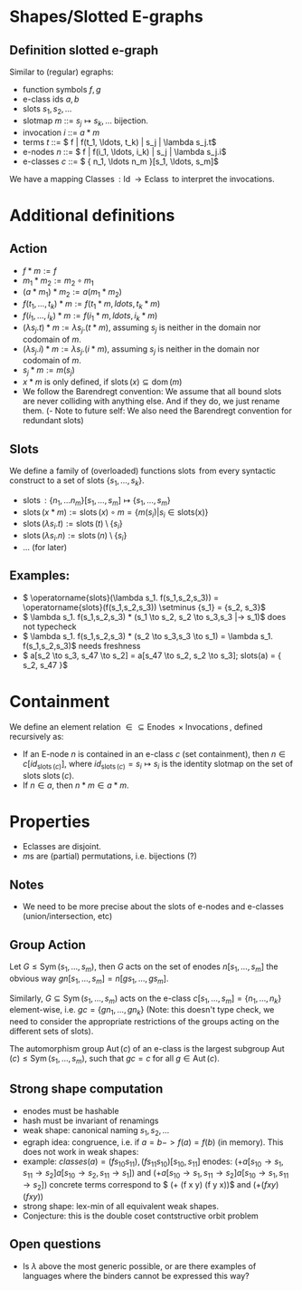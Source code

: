 # Shapes/Slotted E-graphs

## Definition slotted e-graph 

Similar to (regular) egraphs:

- function symbols $f,g$
- e-class ids $a,b$
- slots $s_1, s_2, \ldots$
- slotmap $m$ ::= $s_j \mapsto s_k, \ldots$ bijection.
- invocation $i$ ::= $a * m$
- terms   $t$ ::= $ f | f(t_1, \ldots, t_k) | s_j | \lambda s_j.t$
- e-nodes $n$ ::= $ f | f(i_1, \ldots, i_k) | s_j | \lambda s_j.i$
- e-classes $c$ ::= $ \{ n_1, \ldots n_m \}[s_1, \ldots, s_m]$

We have a mapping $\operatorname{Classes} : \operatorname{Id} \rightarrow \operatorname{Eclass}$ to interpret the invocations. 

# Additional definitions

## Action

- $f * m := f$
- $m_1 * m_2 := m_2 \circ m_1$
- $(a * m_1) * m_2 := a (m_1 * m_2)$
- $f(t_1, \ldots, t_k) * m := f(t_1 * m, ldots, t_k * m)$
- $f(i_1, \ldots, i_k) * m := f(i_1 * m, ldots, i_k * m)$
- $(\lambda s_j.t) * m := \lambda s_j. (t * m)$, assuming $s_j$ is neither in the domain nor codomain of $m$.
- $(\lambda s_j.i) * m := \lambda s_j. (i * m)$, assuming $s_j$ is neither in the domain nor codomain of $m$.
- $s_j * m := m(s_j)$
- $x*m$ is only defined, if $\operatorname{slots}(x) \subseteq \operatorname{dom}(m)$
- We follow the Barendregt convention: We assume that all bound slots are never colliding with anything else. And if they do, we just rename them.
(- Note to future self: We also need the Barendregt convention for redundant slots)

## Slots
We define a family of (overloaded) functions $\operatorname{slots}$ from every syntactic construct to a set of slots $\{ s_1, \ldots, s_k \}$.
- $\operatorname{slots} : \{ n_1, \ldots n_m \}[s_1, \ldots, s_m] \mapsto \{s_1, \ldots, s_m \}$
- $\operatorname{slots}(x*m) := \operatorname{slots}(x) \circ m = \{m(s_i) | s_i \in \operatorname{slots(x)} \}$
- $\operatorname{slots}(\lambda s_i.t) := \operatorname{slots}(t) \setminus \{ s_i \}$
- $\operatorname{slots}(\lambda s_i.n) := \operatorname{slots}(n) \setminus \{ s_i \}$
- $\ldots$ (for later)

## Examples: 
- $ \operatorname{slots}(\lambda s_1. f(s_1,s_2,s_3)) = \operatorname{slots}(f(s_1,s_2,s_3)) \setminus \{s_1\} = \{s_2, s_3\}$ 
- $ \lambda s_1. f(s_1,s_2,s_3) * (s_1 \to s_2, s_2 \to s_3,s_3 |-> s_1)$ does not typecheck
- $ \lambda s_1. f(s_1,s_2,s_3) * (s_2 \to s_3,s_3 \to s_1) = \lambda s_1. f(s_1,s_2,s_3)$ needs freshness
- $ a[s_2  \to s_3, s_47 \to s_2] =  a[s_47 \to s_2, s_2 \to s_3]; slots(a) = \{ s_2, s_47 \}$

# Containment
We define an element relation $\in \subseteq \operatorname{Enodes} \times \operatorname{Invocations}$, defined recursively as:
- If an E-node $n$ is contained in an e-class $c$ (set containment), then $n \in c[id_{\operatorname{slots}(c)}]$, where $id_{\operatorname{slots}(c)} = s_i \mapsto s_i$ is the identity slotmap on the set of slots $\operatorname{slots}(c)$.
- If $n \in a$, then $n*m \in a*m$.

# Properties

- Eclasses are disjoint.
- $m$s are (partial) permutations, i.e. bijections (?)


## Notes
- We need to be more precise about the slots of e-nodes and e-classes (union/intersection, etc)
  
## Group Action

Let $G \leq \operatorname{Sym}(s_1,\ldots,s_m)$, then $G$ acts on the set of enodes $n[s_1,\ldots,s_m]$ the obvious way $g n[s_1,\ldots,s_m] = n[g s_1, \ldots, g s_m]$. 

Similarly, $G \subseteq \operatorname{Sym}(s_1,\ldots,s_m)$ acts on the e-class $c[s_1, \ldots, s_m] = \{n_1, \ldots, n_k\}$ element-wise, i.e. $g c = \{ g n_1, \ldots, g n_k \}$ (Note: this doesn't type check, we need to consider the appropriate restrictions of the groups acting on the different sets of slots).

The automorphism group $\operatorname{Aut}(c)$ of an e-class is the largest subgroup $\operatorname{Aut}(c) \leq \operatorname{Sym}(s_1,\ldots,s_m)$, such that $g c = c$ for all $g \in \operatorname{Aut}(c)$.

## Strong shape computation

- enodes must be hashable
- hash must be invariant of renamings
- weak shape: canonical naming $s_1, s_2, \ldots$
- egraph idea: congruence, i.e. if $a = b -> f(a) = f(b)$ (in memory). This does not work in weak shapes:
- example: $classes(a) = {(f s_10 s_11), (f s_11 s_10)}[s_10,s_11]$
  enodes: $(+ a[s_10 \to s_1,s_11 \to s_2] a[s_10 \to s_2,s_11 \to s_1])$ and $(+ a[s_10 \to s_1,s_11 \to s_2] a[s_10 \to s_1,s_11 \to s_2])$
  concrete terms correspond to $ (+ (f x y) (f y x))$ and $(+ (f x y) (f x y))$
- strong shape: lex-min of all equivalent weak shapes.
- Conjecture: this is the double coset contstructive orbit problem


## Open questions
- Is $\lambda$ above the most generic possible, or are there examples of languages where the binders cannot be expressed this way?
